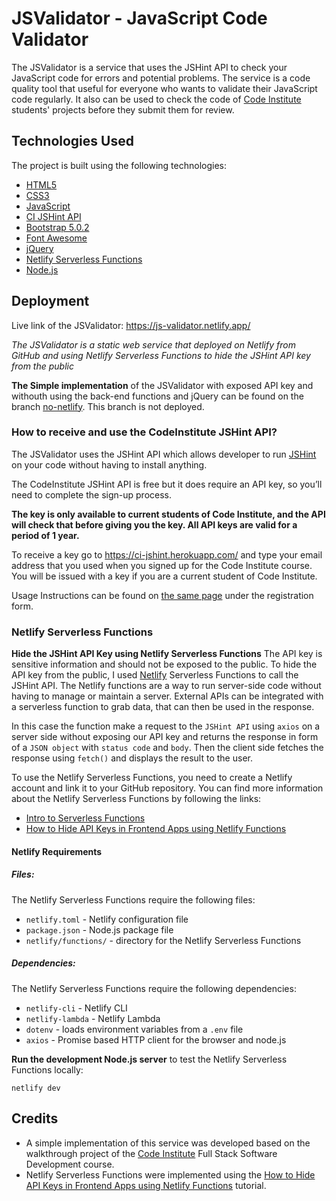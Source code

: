 # JSValidator - JavaScript Code Validator
The JSValidator is a service that uses the JSHint API to check your JavaScript code for errors and potential problems. The service is a code quality tool that useful for everyone who wants to validate their JavaScript code regularly. It also can be used to check the code of [Code Institute](https://codeinstitute.net/) students' projects before they submit them for review.

## Technologies Used
The project is built using the following technologies:
- [HTML5](https://www.w3.org/TR/html52/)
- [CSS3](https://www.w3.org/Style/CSS/Overview.en.html)
- [JavaScript](https://www.javascript.com/)
- [CI JSHint API](https://ci-jshint.herokuapp.com/)
- [Bootstrap 5.0.2](https://getbootstrap.com/docs/5.0/getting-started/introduction/)
- [Font Awesome](https://fontawesome.com/)
- [jQuery](https://jquery.com/)
- [Netlify Serverless Functions](https://docs.netlify.com/functions/overview/)
- [Node.js](https://nodejs.org/en/)

## Deployment
Live link of the JSValidator:
https://js-validator.netlify.app/

_The JSValidator is a static web service that deployed on Netlify from GitHub and using Netlify Serverless Functions to hide the JSHint API key from the public_

**The Simple implementation** of the JSValidator with exposed API key and withouth using the back-end functions and jQuery can be found on the branch [no-netlify](https://github.com/FlashDrag/js-validator/commits/no-netlify). This branch is not deployed.


### How to receive and use the CodeInstitute JSHint API?
The JSValidator uses the JSHint API which allows developer to run [JSHint](https://jshint.com/) on your code without having to install anything.

The CodeInstitute JSHint API is free but it does require an API key, so  you’ll need to complete the sign-up process.

**The key is only available to current students of Code Institute, and the API will check that before giving you the key. All API keys are valid for a period of 1 year.**


To receive a key go to https://ci-jshint.herokuapp.com/ and type your email address that you used when you signed up for the Code Institute course. You will be issued with a key if you are a current student of Code Institute.

Usage Instructions can be found on [the same page](https://ci-jshint.herokuapp.com/) under the registration form.

### Netlify Serverless Functions
**Hide the JSHint API Key using Netlify Serverless Functions**
The API key is sensitive information and should not be exposed to the public. To hide the API key from the public, I used [Netlify](https://netlify.com) Serverless Functions to call the JSHint API. The Netlify functions are a way to run server-side code without having to manage or maintain a server. External APIs can be integrated with a serverless function to grab data, that can then be used in the response.

In this case the function make a request to the `JSHint API` using `axios` on a server side without exposing our API key and returns the response in form of a `JSON object` with `status code` and `body`. Then the client side fetches the response using `fetch()` and displays the result to the user.

To use the Netlify Serverless Functions, you need to create a Netlify account and link it to your GitHub repository. You can find more information about the Netlify Serverless Functions by following the links:
- [Intro to Serverless Functions](https://www.netlify.com/blog/intro-to-serverless-functions/)
- [How to Hide API Keys in Frontend Apps using Netlify Functions](https://www.freecodecamp.org/news/hide-api-keys-in-frontend-apps-using-netlify-functions/)

#### Netlify Requirements
##### Files:
The Netlify Serverless Functions require the following files:
- `netlify.toml` - Netlify configuration file
- `package.json` - Node.js package file
- `netlify/functions/` - directory for the Netlify Serverless Functions

##### Dependencies:
The Netlify Serverless Functions require the following dependencies:
- `netlify-cli` - Netlify CLI
- `netlify-lambda` - Netlify Lambda
- `dotenv` - loads environment variables from a `.env` file
- `axios` - Promise based HTTP client for the browser and node.js

**Run the development Node.js server** to test the Netlify Serverless Functions locally:

```
netlify dev
```

## Credits
- A simple implementation of this service was developed based on the walkthrough project of the [Code Institute](https://codeinstitute.net/) Full Stack Software Development course.
- Netlify Serverless Functions were implemented using the [How to Hide API Keys in Frontend Apps using Netlify Functions](https://www.freecodecamp.org/news/hide-api-keys-in-frontend-apps-using-netlify-functions/) tutorial.